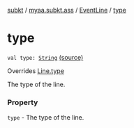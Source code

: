 [subkt](../../index.md) / [myaa.subkt.ass](../index.md) / [EventLine](index.md) / [type](./type.md)

# type

`val type: `[`String`](https://kotlinlang.org/api/latest/jvm/stdlib/kotlin/-string/index.html) [(source)](https://github.com/Myaamori/SubKt/blob/0.1.4/src/main/kotlin/myaa/subkt/ass/parser.kt#L487)

Overrides [Line.type](../-line/type.md)

The type of the line.

### Property

`type` - The type of the line.
